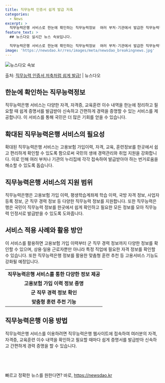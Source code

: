 ```yaml
---
title: 직무능력 인증서 쉽게 발급 저축
categories:
  - News
excerpt: >
  직무능력은행 서비스로 한눈에 확인하는 직무능력정보  여러 부처·기관에서 발급한 직무능력정보를 한 곳에서 한 …
feature_text: >
  ## 뉴스다오 실시간 뉴스 속보입니다.

  직무능력은행 서비스로 한눈에 확인하는 직무능력정보  여러 부처·기관에서 발급한 직무능력정보를 한 곳에서 한 …
image: 'https://newsdao.kr/res/images/meta/newsdao_breakingnews.jpg'
---
```


![뉴스다오 속보](https://newsdao.kr/res/images/meta/newsdao_breakingnews.jpg)

<p>출처: <a href="https://newsdao.kr/3980" rel="dofollow">직무능력 인증서 저축처럼 쉽게 발급!</a> | 뉴스다오</p>

<h2 data-ke-size="size26">한눈에 확인하는 직무능력정보</h2>
<p data-ke-size="size16">직무능력은행 서비스는 다양한 자격, 자격증, 교육훈련 이수 내역을 한눈에 정리하고 필요할 때 쉽게 증명서를 발급받아 신속하고 간편하게 경력을 증명할 수 있는 서비스를 제공합니다. 이 서비스를 통해 국민은 더 많은 기회를 얻을 수 있습니다.</p>

<h2 data-ke-size="size26">확대된 직무능력은행 서비스의 필요성</h2>
<p data-ke-size="size16">확대된 직무능력은행 서비스는 고용보험 가입이력, 자격, 교육, 훈련정보를 한곳에서 쉽고 편리하게 확인할 수 있도록 함으로써 국민의 생애 경력관리와 취업 지원을 강화합니다. 이로 인해 여러 부처나 기관의 누리집에 각각 접속하여 발급받아야 하는 번거로움을 해소할 수 있도록 돕습니다.</p>

<h2 data-ke-size="size26">직무능력은행 서비스의 지원 범위</h2>
<p data-ke-size="size16">직무능력은행은 고용보험 가입 이력, 평생학습계좌제 학습 이력, 국방 자격 정보, 사업자 등록 정보, 군 직무 경력 정보 등 다양한 직무능력 정보를 지원합니다. 또한 직무능력은행은 국민이 직무능력 정보를 한곳에서 쉽게 확인하고 필요한 모든 정보를 모아 직무능력 인정서로 발급받을 수 있도록 도와줍니다.</p>

<h2 data-ke-size="size26">서비스 적용 사례와 활용 방안</h2>
<p data-ke-size="size16">이 서비스를 활용하면 고용보험 가입 이력부터 군 직무 경력 정보까지 다양한 정보를 확인할 수 있으며, 상용·일용 근로자뿐만 아니라 특정 직업에 필요한 자격 정보를 확인할 수 있습니다. 또한 직무능력은행 정보를 활용한 맞춤형 훈련 추천 등 고용서비스 기능도 강화될 예정입니다.</p>

<table>
	<tr>
		<td style="text-align: center; height: 17px;"><b>직무능력은행 서비스를 통한 다양한 정보 제공</b></td>
	</tr>
	<tr>
		<td style="text-align: center; height: 17px;"><b>고용보험 가입 이력 정보 증명</b></td>
	</tr>
	<tr>
		<td style="text-align: center; height: 17px;"><b>군 직무 경력 정보 확인</b></td>
	</tr>
	<tr>
		<td style="text-align: center; height: 17px;"><b>맞춤형 훈련 추천 기능</b></td>
	</tr>
</table>

<h2 data-ke-size="size26">직무능력은행 이용 방법</h2>
<p data-ke-size="size16">직무능력은행 서비스를 이용하려면 직무능력은행 웹사이트에 접속하여 여러분의 자격, 자격증, 교육훈련 이수 내역을 확인하고 필요할 때마다 쉽게 증명서를 발급받아 신속하고 간편하게 경력 증명을 할 수 있습니다.</p>
<p data-ke-size="size16">&nbsp;</p>
<p data-ke-size="size16">&nbsp;</p> 

빠르고 정확한 뉴스를 원한다면? 바로, <a href="https://newsdao.kr" rel="dofollow">https://newsdao.kr</a>


